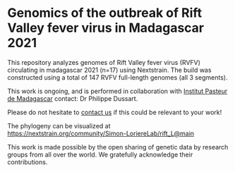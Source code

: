 # Genomics of the outbreak of Rift Valley fever virus in Madagascar 2021

This repository analyzes genomes of Rift Valley fever virus (RVFV) circulating in madagascar 2021 (n=17) using Nextstrain. The build was constructed using a total of 147 RVFV full-length genomes (all 3 segments). 

This work is ongoing, and is performed in collaboration with [Institut Pasteur de Madagascar](http://www.pasteur.mg/) contact: Dr Philippe Dussart. 

Please do not hesitate to [contact us](https://research.pasteur.fr/en/team/evolutionary-genomics-rna-viruses/) if this could be relevant to your work!

The phylogeny can be visualized at https://nextstrain.org/community/Simon-LoriereLab/rift_L@main

This work is made possible by the open sharing of genetic data by research groups from all over the world. We gratefully acknowledge their contributions.
